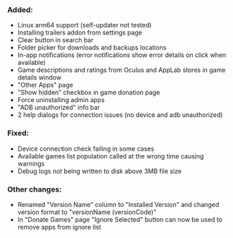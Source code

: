### Added:
- Linux arm64 support (self-updater not tested)
- Installing trailers addon from settings page
- Clear button in search bar
- Folder picker for downloads and backups locations
- In-app notifications (error notifications show error details on click when available)
- Game descriptions and ratings from Oculus and AppLab stores in game details window
- "Other Apps" page
- "Show hidden" checkbox in game donation page
- Force uninstalling admin apps
- "ADB unauthorized" info bar
- 2 help dialogs for connection issues (no device and adb unauthorized)

### Fixed:
- Device connection check failing in some cases
- Available games list population called at the wrong time causing warnings
- Debug logs not being written to disk above 3MB file size

### Other changes:
- Renamed "Version Name" column to "Installed Version" and changed version format to "versionName (versionCode)"
- In "Donate Games" page "Ignore Selected" button can now be used to remove apps from ignore list
